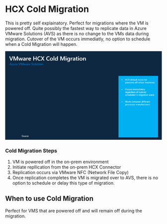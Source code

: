 # HCX Cold Migration 
This is pretty self explainatory. Perfect for migrations where the VM is powered off. Quite possibly the fastest way to replicate data in Azure VMware Solutions (AVS) as there is no change to the VMs data during migration. Cutover of the VM occurs immediatly, no option to schedule when a Cold Migration will happen. 

![HCX Cold Migration](../images/hcx-cold.gif)

### Cold Migration Steps
1. VM is powered off in the on-prem environment
2. Initiate repllication from the on-prem HCX Connector 
3. Replication occurs via VMware NFC (Network File Copy)
4. Once replication completes the VM is migrated over to AVS, there is no option to schedule or delay this type of migration. 


## When to use Cold Migration 
Perfect for VMS that are powered off and will remain off during the migration. 
